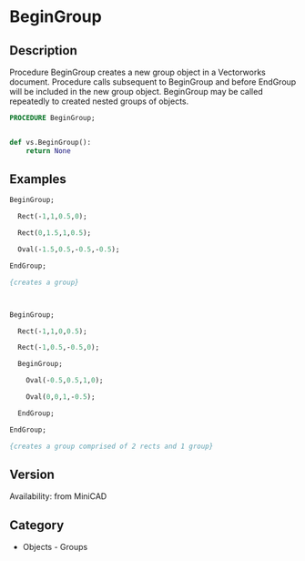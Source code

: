 # BeginGroup

## Description
Procedure BeginGroup creates a new group object in a Vectorworks document. Procedure calls subsequent to BeginGroup and before EndGroup will be included in the new group object. BeginGroup may be called repeatedly to created nested groups of objects.

```pascal
PROCEDURE BeginGroup;
```

```python

def vs.BeginGroup():
    return None
```

## Examples
```pascal
BeginGroup;

  Rect(-1,1,0.5,0);

  Rect(0,1.5,1,0.5);

  Oval(-1.5,0.5,-0.5,-0.5);

EndGroup;

{creates a group}



BeginGroup;

  Rect(-1,1,0,0.5);

  Rect(-1,0.5,-0.5,0);

  BeginGroup;

    Oval(-0.5,0.5,1,0);

    Oval(0,0,1,-0.5);

  EndGroup;

EndGroup;

{creates a group comprised of 2 rects and 1 group}
```

## Version
Availability: from MiniCAD
## Category
* Objects - Groups

